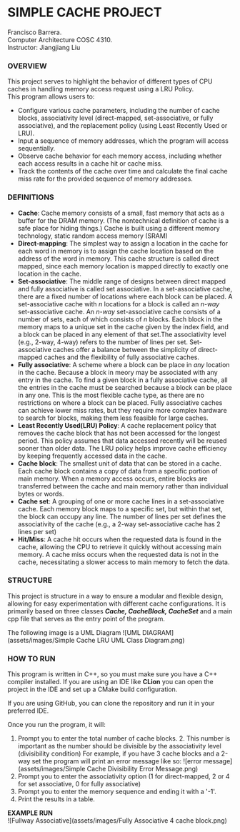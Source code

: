 #  SIMPLE CACHE PROJECT #
Francisco Barrera.  
Computer Architecture COSC 4310.   
Instructor: Jiangjiang Liu

### OVERVIEW ###
This project serves to highlight the behavior of different types of CPU caches in handling memory access request using a LRU Policy.   
This program allows users to: 
- Configure various cache parameters, including the number of cache blocks, associativity level (direct-mapped, set-associative, or fully associative), and the replacement policy (using Least Recently Used or LRU).
- Input a sequence of memory addresses, which the program will access sequentially.
- Observe cache behavior for each memory access, including whether each access results in a cache hit or cache miss.
- Track the contents of the cache over time and calculate the final cache miss rate for the provided sequence of memory addresses.
### DEFINITIONS ###

- **Cache**: Cache memory consists of a small, fast memory that acts as a buffer for the
  DRAM memory. (The nontechnical definition of cache is a safe place for hiding
  things.) Cache is built using a different memory technology, static random access
  memory (SRAM)
- **Direct-mapping**: The simplest way to assign a
  location in the cache for each word in memory is to assign the cache location based
  on the address of the word in memory. This cache structure is called direct mapped,
  since each memory location is mapped directly to exactly one location in the cache.
- **Set-associative**: The middle range of designs between direct mapped and fully associative is called
  set associative. In a set-associative cache, there are a fixed number of locations where each block can be placed. A set-associative cache with *n* locations for a block is called an *n-way* set-associative cache. An *n-way* set-associative cache consists of a number of sets, each of which consists of *n* blocks. Each block in the memory maps to a unique set in the cache given by the index field, and a block can be placed in any element of that set.The associativity level (e.g., 2-way, 4-way) refers to the number of lines per set. Set-associative caches offer a balance between the simplicity of direct-mapped caches and the flexibility of fully associative caches.
- **Fully associative**: A scheme where a block can be place in *any* location in the cache. Because a block in meory may be associated with any entry in the cache. To find a given block in a fully associative cache, all the entries in the cache must be searched because a block can be place in any one. This is the most flexible cache type, as there are no restrictions on where a block can be placed. Fully associative caches can achieve lower miss rates, but they require more complex hardware to search for blocks, making them less feasible for large caches.
- **Least Recently Used(LRU) Policy**: A cache replacement policy that removes the cache block that has not been accessed for the longest period. This policy assumes that data accessed recently will be reused sooner than older data. The LRU policy helps improve cache efficiency by keeping frequently accessed data in the cache.
- **Cache block**: The smallest unit of data that can be stored in a cache. Each cache block contains a copy of data from a specific portion of main memory. When a memory access occurs, entire blocks are transferred between the cache and main memory rather than individual bytes or words.
- **Cache set**: A grouping of one or more cache lines in a set-associative cache. Each memory block maps to a specific set, but within that set, the block can occupy any line. The number of lines per set defines the associativity of the cache (e.g., a 2-way set-associative cache has 2 lines per set)
- **Hit/Miss**: A cache hit occurs when the requested data is found in the cache, allowing the CPU to retrieve it quickly without accessing main memory. A cache miss occurs when the requested data is not in the cache, necessitating a slower access to main memory to fetch the data.

### STRUCTURE ###
This project is structure in a way to ensure a modular and flexible design, allowing for easy experimentation with different cache configurations. It is primarily based on three classes ***Cache, CacheBlock, CacheSet*** and a main cpp file that serves as the entry point of the program.  

The following image is a UML Diagram
![UML DIAGRAM](assets/images/Simple Cache LRU UML Class Diagram.png) 
### HOW TO RUN ###
This program is written in C++, so you must make sure you have a C++ compiler installed. If you are using an IDE like **CLion** you can open the project in the IDE and set up a CMake build configuration.

If you are using GitHub, you can clone the repository and run it in your preferred IDE. 

Once you run the program, it will: 
1. Prompt you to enter the total number of cache blocks.
   2. This number is important as the number should be divisible by the associativity level (divisibility condition) For example, if you have 3 cache blocks and a 2-way set the program will print an error message like so: ![error message](assets/images/Simple Cache Divisibility Error Message.png)
3. Prompt you to enter the associativity option (1 for direct-mapped, 2 or 4 for set associative, 0 for fully associative)
4. Prompt you to enter the memory sequence and ending it with a '-1'. 
5. Print the results in a table. 

**EXAMPLE RUN**  
![Fullway Associative](assets/images/Fully Associative 4 cache block.png)
